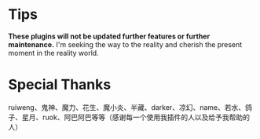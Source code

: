 # Tips
**These plugins will not be updated further features or further maintenance.** I'm seeking the way to the reality and cherish the present moment in the reality world.

# Special Thanks
ruiweng、鬼神、魔力、花生、魔小炎、半藏、darker、凉幻、name、若水、鸽子、星月、ruok、阿巴阿巴等等（感谢每一个使用我插件的人以及给予我帮助的人）
